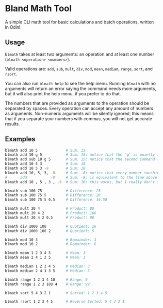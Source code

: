 # Bland Math Tool

A simple CLI math tool for basic calculations and batch operations, written in Odin!

## Usage 

`blmath` takes at least two arguments: an operation and at least one number (`blmath <operation> <numbers>`).

Valid operations are: `add`, `sub`, `mult`, `div`, `mod`, `mean`, `median`, `range`, `sort`, and `rsort`.

You can also run `blmath help` to see the help menu. Running `blmath` with no arguments will return an error saying the command needs more arguments, but it will also print the help menu, if you prefer to do that. 

The numbers that are provided as arguments to the operation should be separated by spaces. Every operation can accept any amount of numbers as arguments. Non-numeric arguments will be silently ignored; this means that if you separate your numbers with commas, you will not get accurate results.

## Examples

```bash
blmath add 10 5             # Sum: 15
blmath add 10 g 5           # Sum: 15; notice that the 'g' is quietly ignored
blmath add sub 10 g 5       # Sum: 15; notice that the second command (sub) is also ignored
blmath add 10 5 3           # Sum: 18
blmath add 10 5 3 -8        # Sum: 10
blmath add 10, 5, 3, -8     # Sum: -8; notice that every number touching a comma is not considered a number 
#      add           -8     # Sum: -8; is equivalent to the line above
blmath add 10 , 5 , 3 , -8  # Sum: 10; this works, but I really don't see any reason not just to use spaces

blmath sub 100 75           # Difference: 25
blmath sub 100 75 5         # Difference: 20
blmath sub 100 75 5 0.5     # Difference: 19.50

blmath mult 20 4            # Product: 80
blmath mult 20 4 2          # Product: 160
blmath mult 20 4 2 0.5      # Product: 80

blmath div 1000 100         # Quotient: 10
blmath div 1000 100 2       # Quotient: 5

blmath mod 10 3             # Remainder: 1
blmath mod 10 2             # Remainder: 0

blmath mean 1 2 3 4 5       # Mean: 3
blmath mean 2 4 1 3 5       # Mean: 3

blmath median 1 2 3 4 5     # Median: 3
blmath median 2 4 1 3 5     # Median: 3

blmath range 1 2 3 4 10     # Range: 9
blmath range 1 2 3 100 4    # Range: 99

blmath sort 5 4 3 2 1       # Sorted: 1 2 3 4 5

blmath rsort 1 2 3 4 5      # Reverse Sorted: 5 4 3 2 1 
```
